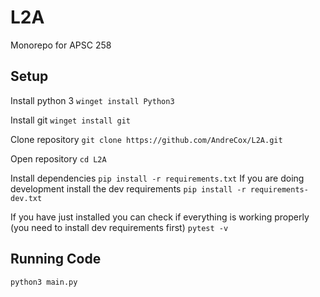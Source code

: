 # L2A

Monorepo for APSC 258

## Setup

Install python 3
`winget install Python3`

Install git
`winget install git`

Clone repository
`git clone https://github.com/AndreCox/L2A.git`

Open repository
`cd L2A`

Install dependencies
`pip install -r requirements.txt`
If you are doing development install the dev requirements
`pip install -r requirements-dev.txt`

If you have just installed you can check if everything is working properly (you need to install dev requirements first)
`pytest -v`

## Running Code

`python3 main.py`
